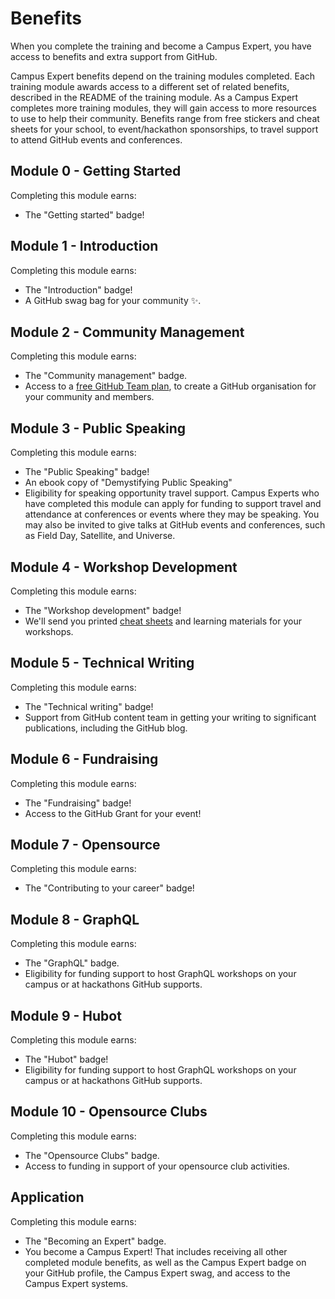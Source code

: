 # Benefits

When you complete the training and become a Campus Expert, you have access to benefits and extra support from GitHub.

Campus Expert benefits depend on the training modules completed. Each training module awards access to a different set of related benefits, described in the README of the training module. As a Campus Expert completes more training modules, they will gain access to more resources to use to help their community. Benefits range from free stickers and cheat sheets for your school, to event/hackathon sponsorships, to travel support to attend GitHub events and conferences.

## Module 0 - Getting Started

Completing this module earns:
- The "Getting started" badge!

## Module 1 - Introduction

Completing this module earns:
- The "Introduction" badge!
- A GitHub swag bag for your community ✨.

## Module 2 - Community Management

Completing this module earns:
- The "Community management" badge.
- Access to a [free GitHub Team plan](https://github.com/pricing/team), to create a GitHub organisation for your community and members.

## Module 3 - Public Speaking

Completing this module earns:
- The "Public Speaking" badge!
- An ebook copy of "Demystifying Public Speaking"
- Eligibility for speaking opportunity travel support. Campus Experts who have completed this module can apply for funding to support travel and attendance at conferences or events where they may be speaking. You may also be invited to give talks at GitHub events and conferences, such as Field Day, Satellite, and Universe.

## Module 4 - Workshop Development

Completing this module earns:
- The "Workshop development" badge!
- We'll send you printed [cheat sheets](https://education.github.com/git-cheat-sheet-education.pdf) and learning materials for your workshops.

## Module 5 - Technical Writing

Completing this module earns:
- The "Technical writing" badge!
- Support from GitHub content team in getting your writing to significant publications, including the GitHub blog.  

## Module 6 - Fundraising

Completing this module earns:
- The "Fundraising" badge!
- Access to the GitHub Grant for your event!

## Module 7 - Opensource

Completing this module earns:
- The "Contributing to your career" badge!

## Module 8 - GraphQL

Completing this module earns:
- The "GraphQL" badge.
- Eligibility for funding support to host GraphQL workshops on your campus or at hackathons GitHub supports.

## Module 9 - Hubot

Completing this module earns:
- The "Hubot" badge!
- Eligibility for funding support to host GraphQL workshops on your campus or at hackathons GitHub supports.

## Module 10 - Opensource Clubs

Completing this module earns:
- The "Opensource Clubs" badge.
- Access to funding in support of your opensource club activities.

## Application

Completing this module earns:
- The "Becoming an Expert" badge.
- You become a Campus Expert! That includes receiving all other completed module benefits, as well as the Campus Expert badge on your GitHub profile, the Campus Expert swag, and access to the Campus Expert systems.
